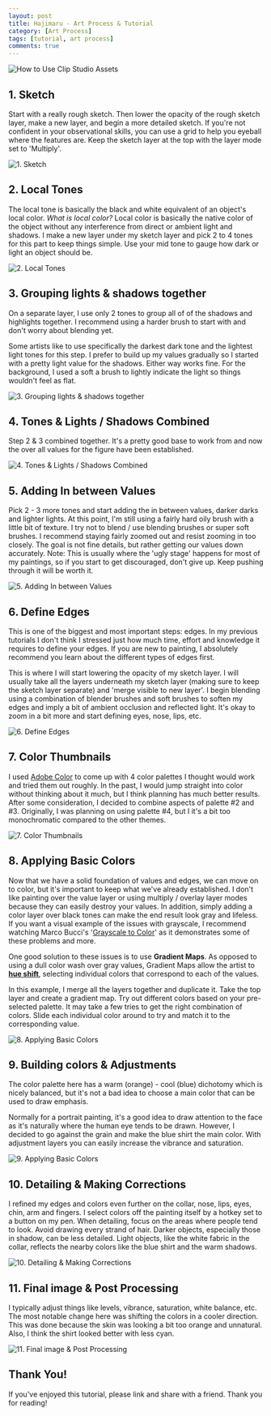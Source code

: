 ```yaml
---
layout: post
title: Hajimaru - Art Process & Tutorial
category: [Art Process]
tags: [tutorial, art process]
comments: true
---
```

![How to Use Clip Studio Assets](/assets/images/hajimaru/hajimaru_tutorial.jpg)

## 1. Sketch
Start with a really rough sketch. Then lower the opacity of the rough sketch layer, make a new layer, and begin a more detailed sketch. If you're not confident in your observational skills, you can use a grid to help you eyeball where the features are. Keep the sketch layer at the top with the layer mode set to 'Multiply'.

![1. Sketch](/assets/images/hajimaru/1.jpg#thumbnails)
<!--more-->

## 2. Local Tones
The local tone is basically the black and white equivalent of an object's local color. *What is local color?* Local color is basically the native color of the object without any interference from direct or ambient light and shadows. I make a new layer under my sketch layer and pick 2 to 4 tones for this part to keep things simple. Use your mid tone to gauge how dark or light an object should be.

![2. Local Tones](/assets/images/hajimaru/2.jpg#thumbnails)


## 3. Grouping lights & shadows together
On a separate layer, I use only 2 tones to group all of of the shadows and highlights together. I recommend using a harder brush to start with and don't worry about blending yet.

Some artists like to use specifically the darkest dark tone and the lightest light tones for this step. I prefer to build up my values gradually so I started with a pretty light value for the shadows. Either way works fine. For the background, I used a soft a brush to lightly indicate the light so things wouldn't feel as flat.

![3. Grouping lights & shadows together](/assets/images/hajimaru/3.jpg#thumbnails)


## 4. Tones & Lights / Shadows Combined
Step 2 & 3 combined together. It's a pretty good base to work from and now the over all values for the figure have been established.

![4. Tones & Lights / Shadows Combined](/assets/images/hajimaru/4.jpg#thumbnails)


## 5. Adding In between Values
Pick 2 - 3 more tones and start adding the in between values, darker darks and lighter lights. At this point, I'm still using a fairly hard oily brush with a little bit of texture. I try not to blend / use blending brushes or super soft brushes. I recommend staying fairly zoomed out and resist zooming in too closely. The goal is not fine details, but rather getting our values down accurately. Note: This is usually where the 'ugly stage' happens for most of my paintings, so if you start to get discouraged, don't give up. Keep pushing through it will be worth it.

![5. Adding In between Values](/assets/images/hajimaru/5.jpg#thumbnails)


## 6. Define Edges
This is one of the biggest and most important steps: edges. In my previous tutorials I don't think I stressed just how much time, effort and knowledge it requires to define your edges. If you are new to painting, I absolutely recommend you learn about the different types of edges first.

This is where I will start lowering the opacity of my sketch layer. I will usually take all the layers underneath my sketch layer (making sure to keep the sketch layer separate) and 'merge visible to new layer'. I begin blending using a combination of blender brushes and soft brushes to soften my edges and imply a bit of ambient occlusion and reflected light. It's okay to zoom in a bit more and start defining eyes, nose, lips, etc.

![6. Define Edges](/assets/images/hajimaru/6.jpg#thumbnails)


## 7. Color Thumbnails
I used [Adobe Color](https://color.adobe.com/create/color-wheel) to come up with 4 color palettes I thought would work and tried them out roughly. In the past, I would jump straight into color without thinking about it much, but I think planning has much better results. After some consideration, I decided to combine aspects of palette #2 and #3. Originally, I was planning on using palette #4, but I it's a bit too monochromatic compared to the other themes.

![7. Color Thumbnails](/assets/images/hajimaru/7.jpg#thumbnails)


## 8. Applying Basic Colors
Now that we have a solid foundation of values and edges, we can move on to color, but it's important to keep what we've already established. I don't like painting over the value layer or using multiply / overlay layer modes because they can easily destroy your values. In addition, simply adding a color layer over black tones can make the end result look gray and lifeless. If you want a visual example of the issues with grayscale, I recommend watching Marco Bucci's '[Grayscale to Color](https://www.youtube.com/watch?v=lJitss58XKc)' as it demonstrates some of these problems and more. 

One good solution to these issues is to use **Gradient Maps**. As opposed to using a dull color wash over gray values, Gradient Maps allow the artist to  **[hue shift](https://www.deviantart.com/cgcookie/art/Exercise-41-Practice-Sheet-Color-Shifting-573229761)**, selecting individual colors that correspond to each of the values. 

In this example, I merge all the layers together and duplicate it. Take the top layer and create a gradient map. Try out different colors based on your pre-selected palette. It may take a few tries to get the right combination of colors. Slide each individual color around to try and match it to the corresponding value. 

![8. Applying Basic Colors](/assets/images/hajimaru/8.jpg#thumbnails)


## 9. Building colors & Adjustments
The color palette here has a warm (orange) - cool (blue) dichotomy which is nicely balanced, but it's not a bad idea to choose a main color that can be used to draw emphasis.

Normally for a portrait painting, it's a good idea to draw attention to the face as it's naturally where the human eye tends to be drawn. However, I decided to go against the grain and make the blue shirt the main color. With adjustment layers you can easily increase the vibrance and saturation.

![9. Applying Basic Colors](/assets/images/hajimaru/9.jpg#thumbnails)


## 10. Detailing & Making Corrections
I refined my edges and colors even further on the collar, nose, lips, eyes, chin, arm and fingers. I select colors off the painting itself by a hotkey set to a button on my pen. When detailing, focus on the areas where people tend to look. Avoid drawing every strand of hair. Darker objects, especially those in shadow, can be less detailed. Light objects, like the white fabric in the collar, reflects the nearby colors like the blue shirt and the warm shadows. 

![10. Detailing & Making Corrections](/assets/images/hajimaru/10.jpg#thumbnails)


## 11. Final image & Post Processing
I typically adjust things like levels, vibrance, saturation, white balance, etc. The most notable change here was shifting the colors in a cooler direction. This was done because the skin was looking a bit too orange and unnatural. Also, I think the shirt looked better with less cyan. 

![11. Final image & Post Processing](/assets/images/hajimaru/11.jpg#thumbnails)


## Thank You!
If you've enjoyed this tutorial, please link and share with a friend. Thank you for reading!